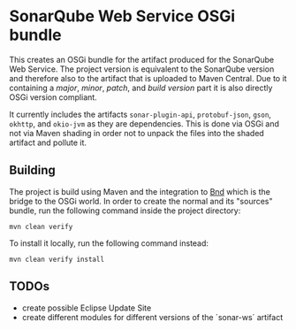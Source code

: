 # SonarQube Web Service OSGi bundle

This creates an OSGi bundle for the artifact produced for the SonarQube Web Service. The project
version is equivalent to the SonarQube version and therefore also to the artifact that is uploaded
to Maven Central. Due to it containing a *major*, *minor*, *patch*, and *build version* part it is
also directly OSGi version compliant.

It currently includes the artifacts `sonar-plugin-api`, `protobuf-json`, `gson`, `okhttp`, and
`okio-jvm` as they are dependencies. This is done via OSGi and not via Maven shading in order not
to unpack the files into the shaded artifact and pollute it.

## Building

The project is build using Maven and the integration to [Bnd](https://bnd.bndtools.org) which is
the bridge to the OSGi world. In order to create the normal and its "sources" bundle, run the
following command inside the project directory:

```shell
mvn clean verify
```

To install it locally, run the following command instead:

```shell
mvn clean verify install
```

## TODOs

- create possible Eclipse Update Site
- create different modules for different versions of the ´sonar-ws´ artifact

